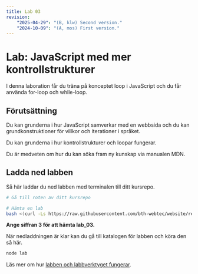 ```yaml
---
title: Lab 03
revision:
    "2025-04-29": "(B, klw) Second version."
    "2024-10-09": "(A, mos) First version."
---
```



Lab: JavaScript med mer kontrollstrukturer
===========================

I denna laboration får du träna på konceptet loop i JavaScript och du får använda for-loop och while-loop.

<!-- [[_TOC_]] -->

<!--
TODO

*
-->


Förutsättning
---------------------------

Du kan grunderna i hur JavaScript samverkar med en webbsida och du kan grundkonstruktioner för villkor och iterationer i språket.

Du kan grunderna i hur kontrollstrukturer och loopar fungerar.

Du är medveten om hur du kan söka fram ny kunskap via manualen MDN.



## Ladda ned labben

Så här laddar du ned labben med terminalen till ditt kursrepo.

```bash title="Gå till kursrepot och hämta en lab."
# Gå till roten av ditt kursrepo

# Hämta en lab
bash <(curl -Ls https://raw.githubusercontent.com/bth-webtec/website/refs/heads/main/src/content/docs/laromaterial/lab/download_lab.bash)
```

**Ange siffran 3 för att hämta lab_03.**

När nedladdningen är klar kan du gå till katalogen för labben och köra den så här.

```bash title="Kör labben"
node lab
```

Läs mer om hur [labben och labbverktyget fungerar](https://bth-webtec.github.io/website/laromaterial/lab/).
